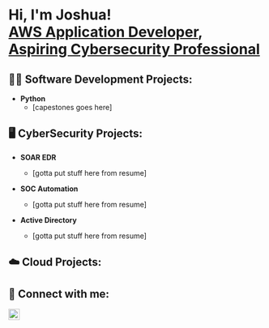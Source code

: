 <h1>Hi, I'm Joshua! <br/><a href="https://github.com/Joshugoi"> AWS Application Developer</a>, <a href="www.linkedin.com/in/joshua-banh"> Aspiring Cybersecurity Professional</a>

<h2>👨‍💻 Software Development Projects:</h2>

- <b>Python</b>
  - [capestones goes here]


<h2>🖥️ CyberSecurity Projects:</h2>

  - <b>SOAR EDR</b>
    - [gotta put stuff here from resume]

  - <b>SOC Automation</b>
    - [gotta put stuff here from resume]

  - <b>Active Directory</b>
    - [gotta put stuff here from resume]

<h2>☁️ Cloud Projects:</h2>


<h2> 🤳 Connect with me:</h2>

[<img align="left" alt="JoshuaBanh | LinkedIn" width="22px" src="https://cdn.jsdelivr.net/npm/simple-icons@v3/icons/linkedin.svg" />][linkedin]

[linkedin]: https://www.linkedin.com/in/joshua-banh
